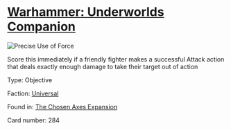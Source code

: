 # [Warhammer: Underworlds Companion](https://guidokessels.github.io/wh-underworlds)

  

![Precise Use of Force](https://warhammerunderworlds.com/wp-content/uploads/sites/6/2018/02/284_ENG.png)

Score this immediately if a friendly fighter makes a successful Attack action that deals exactly enough damage to take their target out of action

Type: Objective

Faction: [Universal](https://guidokessels.github.io/wh-underworlds/factions/universal.md)

Found in: [The Chosen Axes Expansion](https://guidokessels.github.io/wh-underworlds/locations/the-chosen-axes-expansion.md)

Card number: 284
